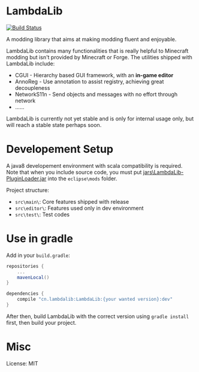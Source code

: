 # LambdaLib

[![Build Status](http://jenkins.mcbox.cc/job/LambdaInnovation/job/LambdaLib/badge/icon)](http://jenkins.mcbox.cc/job/LambdaInnovation/job/LambdaLib/)

A modding library that aims at making modding fluent and enjoyable.

LambdaLib contains many functionalities that is really helpful to Minecraft modding but isn't provided by Minecraft
or Forge. The utilities shipped with LambdaLib include:

* CGUI - Hierarchy based GUI framework, with an **in-game editor**
* AnnoReg - Use annotation to assist registry, achieving great decoupleness
* NetworkS11n - Send objects and messages with no effort through network
* ......

LambdaLib is currently not yet stable and is only for internal usage only,
but will reach a stable state perhaps soon.

Developement Setup
=====

A java8 developement environment with scala compatibility is required. Note that when you include source code, you must
put [jars\LambdaLib-PluginLoader.jar](jars\LambdaLib-PluginLoader.jar) into the `eclipse\mods` folder.

Project structure:

* `src\main\`: Core features shipped with release
* `src\editor\`: Features used only in dev environment
* `src\test\`: Test codes

Use in gradle
=====

Add in your `build.gradle`:
```gradle
repositories {
    ...
    mavenLocal()
}

dependencies {
    compile "cn.lambdalib:LambdaLib:{your wanted version}:dev"
}
```

After then, build LambdaLib with the correct version using `gradle install` first, then build your project.

Misc
=====

License: MIT

